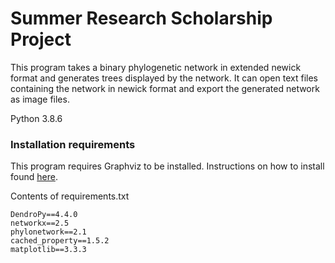 # Summer Research Scholarship Project

This program takes a binary phylogenetic network in extended newick format
and generates trees displayed by the network. It can open text files containing 
the network in newick format and export the generated network as image files.

Python 3.8.6

### Installation requirements

This program requires Graphviz to be installed. Instructions on how to install found [here](https://bobswift.atlassian.net/wiki/spaces/GVIZ/pages/20971549/How+to+install+Graphviz+software).

Contents of requirements.txt
```
DendroPy==4.4.0
networkx==2.5
phylonetwork==2.1
cached_property==1.5.2
matplotlib==3.3.3
```
